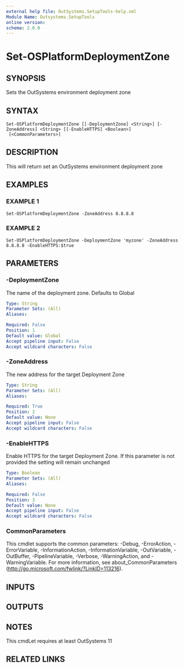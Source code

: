 ```yaml
---
external help file: OutSystems.SetupTools-help.xml
Module Name: Outsystems.SetupTools
online version:
schema: 2.0.0
---
```


# Set-OSPlatformDeploymentZone

## SYNOPSIS
Sets the OutSystems environment deployment zone

## SYNTAX

```
Set-OSPlatformDeploymentZone [[-DeploymentZone] <String>] [-ZoneAddress] <String> [[-EnableHTTPS] <Boolean>]
 [<CommonParameters>]
```

## DESCRIPTION
This will return set an OutSystems environment deployment zone

## EXAMPLES

### EXAMPLE 1
```
Set-OSPlatformDeploymentZone -ZoneAddress 8.8.8.8
```

### EXAMPLE 2
```
Set-OSPlatformDeploymentZone -DeploymentZone 'myzone' -ZoneAddress 8.8.8.8 -EnableHTTPS:$true
```

## PARAMETERS

### -DeploymentZone
The name of the deployment zone.
Defaults to Global

```yaml
Type: String
Parameter Sets: (All)
Aliases:

Required: False
Position: 1
Default value: Global
Accept pipeline input: False
Accept wildcard characters: False
```

### -ZoneAddress
The new address for the target Deployment Zone

```yaml
Type: String
Parameter Sets: (All)
Aliases:

Required: True
Position: 2
Default value: None
Accept pipeline input: False
Accept wildcard characters: False
```

### -EnableHTTPS
Enable HTTPS for the target Deployment Zone.
If this parameter is not provided the setting will remain unchanged

```yaml
Type: Boolean
Parameter Sets: (All)
Aliases:

Required: False
Position: 3
Default value: None
Accept pipeline input: False
Accept wildcard characters: False
```

### CommonParameters
This cmdlet supports the common parameters: -Debug, -ErrorAction, -ErrorVariable, -InformationAction, -InformationVariable, -OutVariable, -OutBuffer, -PipelineVariable, -Verbose, -WarningAction, and -WarningVariable.
For more information, see about_CommonParameters (http://go.microsoft.com/fwlink/?LinkID=113216).

## INPUTS

## OUTPUTS

## NOTES
This cmdLet requires at least OutSystems 11

## RELATED LINKS
